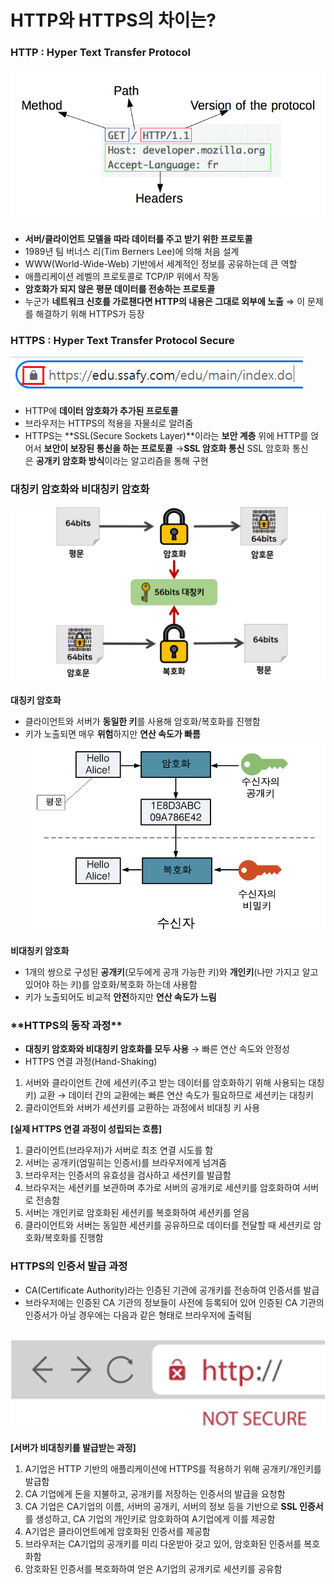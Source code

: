 # HTTP와 HTTPS의 차이는?

### HTTP : Hyper Text Transfer Protocol

![Untitled](img/Untitled.png)

- **서버/클라이언트 모델을 따라 데이터를 주고 받기 위한 프로토콜**
- 1989년 팀 버너스 리(Tim Berners Lee)에 의해 처음 설계
- WWW(World-Wide-Web) 기반에서 세계적인 정보를 공유하는데 큰 역할
- 애플리케이션 레벨의 프로토콜로 TCP/IP 위에서 작동
- **암호화가 되지 않은 평문 데이터를 전송하는 프로토콜**
- 누군가 **네트워크 신호를 가로챈다면 HTTP의 내용은 그대로 외부에 노출**
  ⇒ 이 문제를 해결하기 위해 HTTPS가 등장

### HTTPS : Hyper Text Transfer Protocol Secure

![Untitled](img/Untitled%201.png)

- HTTP에 **데이터 암호화가 추가된 프로토콜**
- 브라우저는 HTTPS의 적용을 자물쇠로 알려줌
- HTTPS는 **SSL(Secure Sockets Layer)**이라는 **보안 계층** 위에 HTTP를 얹어서 **보안이 보장된 통신을 하는 프로토콜**
  →**SSL 암호화 통신**
  SSL 암호화 통신은 **공개키 암호화 방식**이라는 알고리즘을 통해 구현

### 대칭키 암호화와 비대칭키 암호화

![Untitled](img/Untitled%202.png)

**대칭키 암호화**

- 클라이언트와 서버가 **동일한 키**를 사용해 암호화/복호화를 진행함
- 키가 노출되면 매우 **위험**하지만 **연산 속도가 빠름**
  ![Untitled](img/Untitled%203.png)

**비대칭키 암호화**

- 1개의 쌍으로 구성된 **공개키**(모두에게 공개 가능한 키)와 **개인키**(나만 가지고 알고 있어야 하는 키)를 암호화/복호화 하는데 사용함
- 키가 노출되어도 비교적 **안전**하지만 **연산 속도가 느림**

### \***\*HTTPS의 동작 과정\*\***

- **대칭키 암호화와 비대칭키 암호화를 모두 사용**
  → 빠른 연산 속도와 안정성
- HTTPS 연결 과정(Hand-Shaking)

1. 서버와 클라이언트 간에 세션키(주고 받는 데이터를 암호화하기 위해 사용되는 대칭키) 교환
   → 데이터 간의 교환에는 빠른 연산 속도가 필요하므로 세션키는 대칭키
2. 클라이언트와 서버가 세션키를 교환하는 과정에서 비대칭 키 사용

**[실제 HTTPS 연결 과정이 성립되는 흐름]**

1. 클라이언트(브라우저)가 서버로 최초 연결 시도를 함
2. 서버는 공개키(엄밀히는 인증서)를 브라우저에게 넘겨줌
3. 브라우저는 인증서의 유효성을 검사하고 세션키를 발급함
4. 브라우저는 세션키를 보관하며 추가로 서버의 공개키로 세션키를 암호화하여 서버로 전송함
5. 서버는 개인키로 암호화된 세션키를 복호화하여 세션키를 얻음
6. 클라이언트와 서버는 동일한 세션키를 공유하므로 데이터를 전달할 때 세션키로 암호화/복호화를 진행함

### HTTPS의 인증서 발급 과정

- CA(Certificate Authority)라는 인증된 기관에 공개키를 전송하여 인증서를 발급
- 브라우저에는 인증된 CA 기관의 정보들이 사전에 등록되어 있어 인증된 CA 기관의 인증서가 아닐 경우에는 다음과 같은 형태로 브라우저에 출력됨

![Untitled](img/Untitled%204.png)

**[서버가 비대칭키를 발급받는 과정]**

1. A기업은 HTTP 기반의 애플리케이션에 HTTPS를 적용하기 위해 공개키/개인키를 발급함
2. CA 기업에게 돈을 지불하고, 공개키를 저장하는 인증서의 발급을 요청함
3. CA 기업은 CA기업의 이름, 서버의 공개키, 서버의 정보 등을 기반으로 **SSL 인증서**를 생성하고, CA 기업의 개인키로 암호화하여 A기업에게 이를 제공함
4. A기업은 클라이언트에게 암호화된 인증서를 제공함
5. 브라우저는 CA기업의 공개키를 미리 다운받아 갖고 있어, 암호화된 인증서를 복호화함
6. 암호화된 인증서를 복호화하여 얻은 A기업의 공개키로 세션키를 공유함
